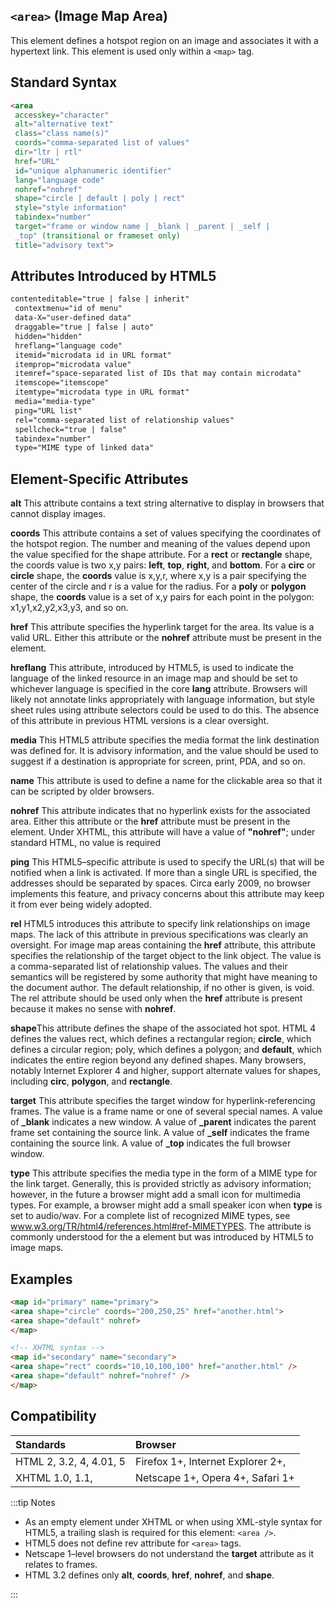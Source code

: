 ## `<area>` (Image Map Area)
This element defines a hotspot region on an image and associates it with a hypertext link.
This element is used only within a `<map>` tag.

## Standard Syntax 
```html
<area
 accesskey="character"
 alt="alternative text"
 class="class name(s)"
 coords="comma-separated list of values"
 dir="ltr | rtl"
 href="URL"
 id="unique alphanumeric identifier"
 lang="language code"
 nohref="nohref"
 shape="circle | default | poly | rect"
 style="style information"
 tabindex="number"
 target="frame or window name | _blank | _parent | _self |
 _top" (transitional or frameset only)
 title="advisory text">

```

## Attributes Introduced by HTML5
```html
contenteditable="true | false | inherit"
 contextmenu="id of menu"
 data-X="user-defined data"
 draggable="true | false | auto"
 hidden="hidden"
 hreflang="language code"
 itemid="microdata id in URL format"
 itemprop="microdata value"
 itemref="space-separated list of IDs that may contain microdata"
 itemscope="itemscope"
 itemtype="microdata type in URL format"
 media="media-type"
 ping="URL list"
 rel="comma-separated list of relationship values"
 spellcheck="true | false"
 tabindex="number"
 type="MIME type of linked data"

 ```


## Element-Specific Attributes
**alt** This attribute contains a text string alternative to display in browsers that cannot
display images.

**coords** This attribute contains a set of values specifying the coordinates of the hotspot
region. The number and meaning of the values depend upon the value specified for the
shape attribute. For a **rect** or **rectangle** shape, the coords value is two x,y pairs: **left**,
**top**, **right**, and **bottom**. For a **circ** or **circle** shape, the **coords** value is x,y,r, where x,y
is a pair specifying the center of the circle and r is a value for the radius. For a **poly** or
**polygon** shape, the **coords** value is a set of x,y pairs for each point in the polygon:
x1,y1,x2,y2,x3,y3, and so on.

**href** This attribute specifies the hyperlink target for the area. Its value is a valid URL.
Either this attribute or the **nohref** attribute must be present in the element.


**hreflang** This attribute, introduced by HTML5, is used to indicate the language of the
linked resource in an image map and should be set to whichever language is specified in
the core **lang** attribute. Browsers will likely not annotate links appropriately with language
information, but style sheet rules using attribute selectors could be used to do this. The
absence of this attribute in previous HTML versions is a clear oversight.

**media** This HTML5 attribute specifies the media format the link destination was defined
for. It is advisory information, and the value should be used to suggest if a destination is
appropriate for screen, print, PDA, and so on.

**name** This attribute is used to define a name for the clickable area so that it can be scripted
by older browsers.

**nohref** This attribute indicates that no hyperlink exists for the associated area. Either this
attribute or the **href** attribute must be present in the element. Under XHTML, this attribute
will have a value of **"nohref"**; under standard HTML, no value is required

**ping** This HTML5–specific attribute is used to specify the URL(s) that will be notified
when a link is activated. If more than a single URL is specified, the addresses should be
separated by spaces. Circa early 2009, no browser implements this feature, and privacy
concerns about this attribute may keep it from ever being widely adopted.

**rel** HTML5 introduces this attribute to specify link relationships on image maps. The lack
of this attribute in previous specifications was clearly an oversight. For image map areas
containing the **href** attribute, this attribute specifies the relationship of the target object to the
link object. The value is a comma-separated list of relationship values. The values and their
semantics will be registered by some authority that might have meaning to the document
author. The default relationship, if no other is given, is void. The rel attribute should be used
only when the **href** attribute is present because it makes no sense with **nohref**.

**shape**This attribute defines the shape of the associated hot spot. HTML 4 defines the
values rect, which defines a rectangular region; **circle**, which defines a circular region;
poly, which defines a polygon; and **default**, which indicates the entire region beyond any
defined shapes. Many browsers, notably Internet Explorer 4 and higher, support alternate
values for shapes, including **circ**, **polygon**, and **rectangle**.

**target** This attribute specifies the target window for hyperlink-referencing frames. The
value is a frame name or one of several special names. A value of **_blank** indicates a new
window. A value of **_parent** indicates the parent frame set containing the source link.
A value of **_self** indicates the frame containing the source link. A value of **_top** indicates
the full browser window.

**type** This attribute specifies the media type in the form of a MIME type for the link target.
Generally, this is provided strictly as advisory information; however, in the future a browser
might add a small icon for multimedia types. For example, a browser might add a small
speaker icon when **type** is set to audio/wav. For a complete list of recognized MIME types,
see www.w3.org/TR/html4/references.html#ref-MIMETYPES. The attribute is commonly
understood for the a element but was introduced by HTML5 to image maps.


 ## Examples

 ```html
<map id="primary" name="primary">
 <area shape="circle" coords="200,250,25" href="another.html">
 <area shape="default" nohref>
</map>

<!-- XHTML syntax -->
<map id="secondary" name="secondary">
 <area shape="rect" coords="10,10,100,100" href="another.html" />
 <area shape="default" nohref="nohref" />
</map>

 ```

 ## Compatibility

| Standards                                          | Browser
|:---------                                          |:--- 
|  HTML 2, 3.2, 4, 4.01, 5      |Firefox 1+, Internet Explorer 2+, 
|  XHTML 1.0, 1.1,              |Netscape 1+, Opera 4+, Safari 1+ 


:::tip Notes
* As an empty element under XHTML or when using XML-style syntax for HTML5,
a trailing slash is required for this element: `<area />`.
*  HTML5 does not define rev attribute for `<area>` tags.
*   Netscape 1–level browsers do not understand the **target** attribute as it relates to
   frames.
* HTML 3.2 defines only **alt**, **coords**, **href**, **nohref**, and **shape**.


:::